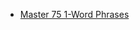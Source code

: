 
- [Master 75 1-Word Phrases](https://www.youtube.com/watch?v=ctto7CfKNsA&list=PLollIA7OuadzxztbStLpAEZ2A-bt79Sf7)
